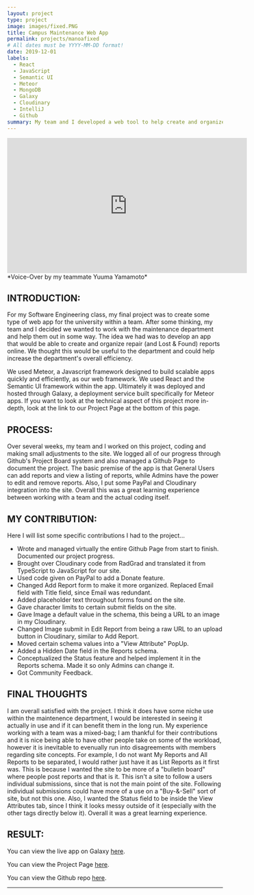 ```yaml
---
layout: project
type: project
image: images/fixed.PNG
title: Campus Maintenance Web App
permalink: projects/manoafixed
# All dates must be YYYY-MM-DD format!
date: 2019-12-01
labels:
  - React
  - JavaScript
  - Semantic UI
  - Meteor
  - MongoDB
  - Galaxy
  - Cloudinary
  - IntelliJ
  - Github
summary: My team and I developed a web tool to help create and organize campus-related repairs.
---
```


<iframe width="560" height="315" src="https://www.youtube.com/embed/D70NVoY2TAI" frameborder="0" allowfullscreen=""></iframe>
   *Voice-Over by my teammate Yuuma Yamamoto*

## INTRODUCTION:
For my Software Engineering class, my final project was to create some type of web app for the university within a team. After some thinking, my team and I decided we wanted to work with the maintenance department and help them out
in some way. The idea we had was to develop an app that would be able to create and organize repair (and Lost & Found) reports online. We thought this would be useful to the department and could help increase the department's overall efficiency. 

We used Meteor, a Javascript framework designed to build scalable apps quickly and efficiently, as our web framework. We used React and the Semantic UI framework within the app. Ultimately it was deployed and hosted through Galaxy, a deployment service built specifically for Meteor apps. If you want to look at the technical aspect of this project more in-depth, look at the link to our Project Page at the bottom of this page.

## PROCESS:
Over several weeks, my team and I worked on this project, coding and making small adjustments to the site. We logged all of our progress through Github's Project Board system and also managed a Github Page to document the project. The basic premise of the app is that General Users can add reports and view a listing of reports, while Admins have the power to edit and remove reports. Also, I put some PayPal and Cloudinary integration into the site. Overall this was a great learning experience between working with a team and the actual coding itself.

## MY CONTRIBUTION:
Here I will list some specific contributions I had to the project...

* Wrote and managed virtually the entire Github Page from start to finish. Documented our project progress.
* Brought over Cloudinary code from RadGrad and translated it from TypeScript to JavaScript for our site.
* Used code given on PayPal to add a Donate feature.
* Changed Add Report form to make it more organized. Replaced Email field with Title field, since Email was redundant.
* Added placeholder text throughout forms found on the site.
* Gave character limits to certain submit fields on the site.
* Gave Image a default value in the schema, this being a URL to an image in my Cloudinary.
* Changed Image submit in Edit Report from being a raw URL to an upload button in Cloudinary, similar to Add Report.
* Moved certain schema values into a "View Attribute" PopUp.
* Added a Hidden Date field in the Reports schema.
* Conceptualized the Status feature and helped implement it in the Reports schema. Made it so only Admins can change it.
* Got Community Feedback.

## FINAL THOUGHTS
I am overall satisfied with the project. I think it does have some niche use within the maintenence department, I would be interested in seeing it actually in use and if it can benefit them in the long run. My experience working with a team was a mixed-bag; I am thankful for their contributions and it is nice being able to have other people take on some of the workload, however it is inevitable to evenually run into disagreements with members regarding site concepts. For example, I do not want My Reports and All Reports to be separated, I would rather just have it as List Reports as it first was. This is because I wanted the site to be more of a "bulletin board" where people post reports and that is it. This isn't a site to follow a users individual submissions, since that is not the main point of the site. Following individual submissions could have more of a use on a "Buy-&-Sell" sort of site, but not this one. Also, I wanted the Status field to be inside the View Attributes tab, since I think it looks messy outside of it (especially with the other tags directly below it). Overall it was a great learning experience.

## RESULT:
You can view the live app on Galaxy [here](http://manoafixed.meteorapp.com/#/).

You can view the Project Page [here](https://manoa-fixed.github.io/).

You can view the Github repo [here](https://github.com/manoa-fixed).

***************************************************************************************


